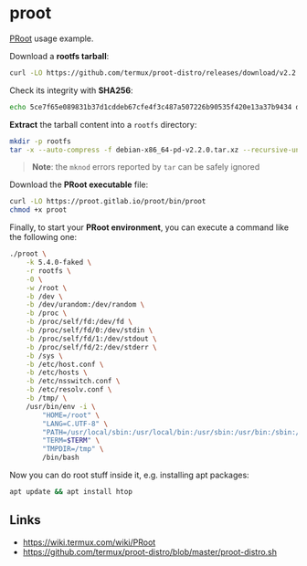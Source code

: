 # proot

[PRoot](https://proot-me.github.io/) usage example.

Download a **rootfs tarball**:

```bash
curl -LO https://github.com/termux/proot-distro/releases/download/v2.2.0/debian-x86_64-pd-v2.2.0.tar.xz
```

Check its integrity with **SHA256**:

```bash
echo 5ce7f65e089831b37d1cddeb67cfe4f3c487a507226b90535f420e13a37b9434 debian-x86_64-pd-v2.2.0.tar.xz | sha256sum -c
```

**Extract** the tarball content into a `rootfs` directory:

```bash
mkdir -p rootfs
tar -x --auto-compress -f debian-x86_64-pd-v2.2.0.tar.xz --recursive-unlink --preserve-permissions -C rootfs
```

> **Note**: the `mknod` errors reported by `tar` can be safely ignored

Download the **PRoot executable** file:

```bash
curl -LO https://proot.gitlab.io/proot/bin/proot
chmod +x proot
```

Finally, to start your **PRoot environment**, you can execute a command like the following one:

```bash
./proot \
    -k 5.4.0-faked \
    -r rootfs \
    -0 \
    -w /root \
    -b /dev \
    -b /dev/urandom:/dev/random \
    -b /proc \
    -b /proc/self/fd:/dev/fd \
    -b /proc/self/fd/0:/dev/stdin \
    -b /proc/self/fd/1:/dev/stdout \
    -b /proc/self/fd/2:/dev/stderr \
    -b /sys \
    -b /etc/host.conf \
    -b /etc/hosts \
    -b /etc/nsswitch.conf \
    -b /etc/resolv.conf \
    -b /tmp/ \
    /usr/bin/env -i \
        "HOME=/root" \
        "LANG=C.UTF-8" \
        "PATH=/usr/local/sbin:/usr/local/bin:/usr/sbin:/usr/bin:/sbin:/bin" \
        "TERM=$TERM" \
        "TMPDIR=/tmp" \
        /bin/bash
```

Now you can do root stuff inside it, e.g. installing apt packages:

```bash
apt update && apt install htop
```

## Links

- https://wiki.termux.com/wiki/PRoot
- https://github.com/termux/proot-distro/blob/master/proot-distro.sh
